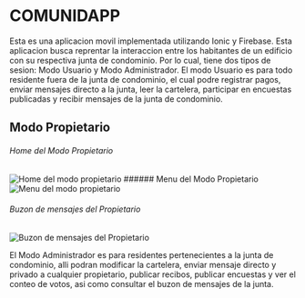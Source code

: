 # COMUNIDAPP

Esta es una aplicacion movil implementada utilizando Ionic y Firebase. 
Esta aplicacion busca reprentar la interaccion entre los habitantes de un edificio con su respectiva junta de condominio. Por lo cual, tiene dos tipos de sesion: Modo Usuario y Modo Administrador. El modo Usuario es para todo residente fuera de la junta de condominio, el cual podre registrar pagos, enviar mensajes directo a la junta, leer la cartelera, participar en encuestas publicadas y recibir mensajes de la junta de condominio.

## Modo Propietario
###### Home del Modo Propietario

![Home del modo propietario](https://adriana2828blog.files.wordpress.com/2017/07/2-home-modo-propietario.png) ###### Menu del Modo Propietario![Menu del modo propietario](https://adriana2828blog.files.wordpress.com/2017/07/1-menu-modo-propietario.png)

###### Buzon de mensajes del Propietario

![Buzon de mensajes del Propietario](https://adriana2828blog.files.wordpress.com/2017/07/3-buzon.png)

El Modo Administrador es para residentes pertenecientes a la junta de condominio, alli podran modificar la cartelera, enviar mensaje directo y privado a cualquier propietario, publicar recibos, publicar encuestas y ver el conteo de votos, asi como consultar el buzon de mensajes de la junta.
